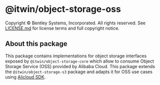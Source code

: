 # @itwin/object-storage-oss

Copyright © Bentley Systems, Incorporated. All rights reserved. See [LICENSE.md](./LICENSE.md) for license terms and full copyright notice.

## About this package

This package contains implementations for object storage interfaces exposed by `@itwin/object-storage-core` which allow to consume Object Storage Service (OSS) provided by Alibaba Cloud. This package extends the `@itwin/object-storage-s3` package and adapts it for OSS use cases using [Alicloud SDK](https://www.npmjs.com/package/@alicloud/pop-core).
